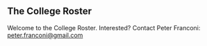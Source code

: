 ## The College Roster
  Welcome to the College Roster. Interested? Contact Peter Franconi: peter.franconi@gmail.com

